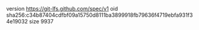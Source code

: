 version https://git-lfs.github.com/spec/v1
oid sha256:c34b87404cdfbf09a15750d8111ba3899918fb79636f4719ebfa931f34e19032
size 9937
